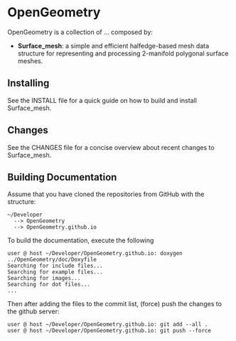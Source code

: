 # OpenGeometry
OpenGeometry is a collection of ... composed by:

- **Surface_mesh**: a simple and efficient halfedge-based mesh data structure for representing and processing 2-manifold polygonal surface meshes.

## Installing
See the INSTALL file for a quick guide on how to build and
install Surface_mesh.

## Changes
See the CHANGES file for a concise overview about recent changes
to Surface_mesh.


## Building Documentation
Assume that you have cloned the repositories from GitHub with the structure:

	~/Developer
	  --> OpenGeometry
	  --> OpenGeometry.github.io

To build the documentation, execute the following 

	user @ host ~/Developer/OpenGeometry.github.io: doxygen ../OpenGeometry/doc/Doxyfile 
	Searching for include files...
	Searching for example files...
	Searching for images...
	Searching for dot files...
	... 
 
Then after adding the files to the commit list, (force) push the changes to the github server:

	user @ host ~/Developer/OpenGeometry.github.io: git add --all .
	user @ host ~/Developer/OpenGeometry.github.io: git push --force

 
